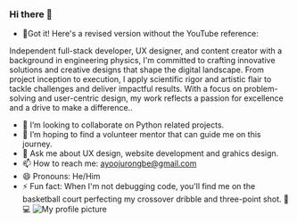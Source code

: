 ### Hi there 👋

- 🔭Got it! Here's a revised version without the YouTube reference:

Independent full-stack developer, UX designer, and content creator with a background in engineering physics, I'm committed to crafting innovative solutions and creative designs that shape the digital landscape. From project inception to execution, I apply scientific rigor and artistic flair to tackle challenges and deliver impactful results. With a focus on problem-solving and user-centric design, my work reflects a passion for excellence and a drive to make a difference..
- 👯 I’m looking to collaborate on Python related projects.
- 🤔 I’m hoping to find a volunteer mentor that can guide me on this journey.
- 💬 Ask me about UX design, website development and grahics design.
- 📫 How to reach me: ayoojurongbe@gmail.com
- 😄 Pronouns: He/Him
- ⚡ Fun fact: When I'm not debugging code, you'll find me on the basketball court perfecting my crossover dribble and three-point shot. 🏀💻
![My profile picture](https://github.com/ayodejioju/ayodejioju/issues/1#issue-2215426662)
<!--
**ayodejioju/ayodejioju** is a ✨ _special_ ✨ repository because its `README.md` (this file) appears on your GitHub profile.

Here are some ideas to get you started:

- 🔭 I’m currently working on ...
- 🌱 I’m currently learning ...
- 👯 I’m looking to collaborate on ...
- 🤔 I’m looking for help with ...
- 💬 Ask me about ...
- 📫 How to reach me: ...
- 😄 Pronouns: ...
- ⚡ Fun fact: ...

I'm Ayodeji Ojurongbe aka Ayo, a passionate Software Developer from London, UK.

## About Me

I love designing and building things, whether it's software, hardware, or just about anything! I'm constantly exploring new technologies and learning new skills to expand my knowledge and improve my craft.

## Hobbies

- Coding (of course!)
- Playing basketball
- Hiking and exploring nature
- Reading science fiction and fantasy novels
- Playing video games
- Cooking and trying out new recipes

## Skills

- **Programming Languages:** Python, JavaScript
- **Web Development:** HTML/CSS, React.js, Node.js
- **Database:** SQL, MongoDB
- **Other Technologies:** Git, Docker, AWS

Feel free to reach out to me at ayoojurongbe@gmail.com or connect with me on https://www.linkedin.com/in/ayodejiojurongbe!
-->
